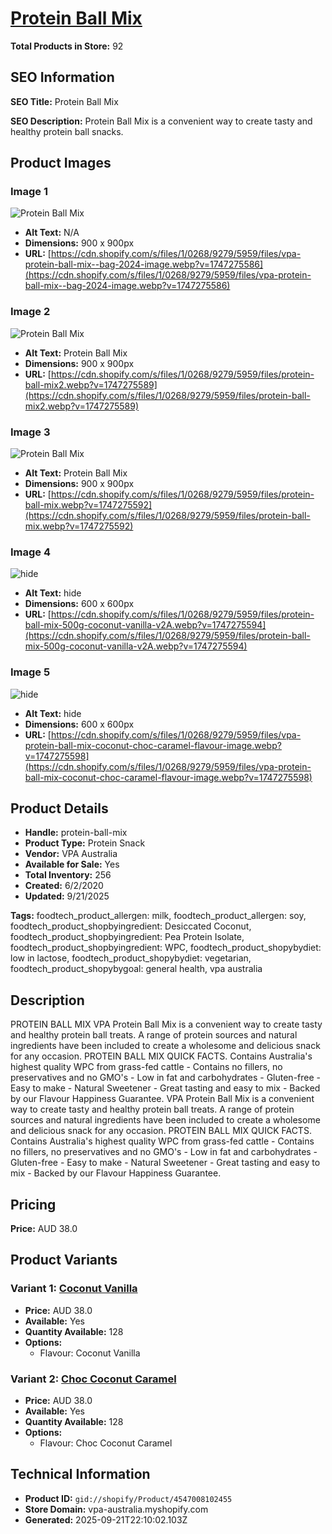 # [Protein Ball Mix](https://vpa-australia.myshopify.com/products/protein-ball-mix)

**Total Products in Store:** 92

## SEO Information

**SEO Title:** Protein Ball Mix

**SEO Description:** Protein Ball Mix is a convenient way to create tasty and healthy protein ball snacks.

## Product Images

### Image 1
![Protein Ball Mix](https://cdn.shopify.com/s/files/1/0268/9279/5959/files/vpa-protein-ball-mix--bag-2024-image.webp?v=1747275586)

- **Alt Text:** N/A
- **Dimensions:** 900 x 900px
- **URL:** [https://cdn.shopify.com/s/files/1/0268/9279/5959/files/vpa-protein-ball-mix--bag-2024-image.webp?v=1747275586](https://cdn.shopify.com/s/files/1/0268/9279/5959/files/vpa-protein-ball-mix--bag-2024-image.webp?v=1747275586)

### Image 2
![Protein Ball Mix](https://cdn.shopify.com/s/files/1/0268/9279/5959/files/protein-ball-mix2.webp?v=1747275589)

- **Alt Text:** Protein Ball Mix
- **Dimensions:** 900 x 900px
- **URL:** [https://cdn.shopify.com/s/files/1/0268/9279/5959/files/protein-ball-mix2.webp?v=1747275589](https://cdn.shopify.com/s/files/1/0268/9279/5959/files/protein-ball-mix2.webp?v=1747275589)

### Image 3
![Protein Ball Mix](https://cdn.shopify.com/s/files/1/0268/9279/5959/files/protein-ball-mix.webp?v=1747275592)

- **Alt Text:** Protein Ball Mix
- **Dimensions:** 900 x 900px
- **URL:** [https://cdn.shopify.com/s/files/1/0268/9279/5959/files/protein-ball-mix.webp?v=1747275592](https://cdn.shopify.com/s/files/1/0268/9279/5959/files/protein-ball-mix.webp?v=1747275592)

### Image 4
![hide](https://cdn.shopify.com/s/files/1/0268/9279/5959/files/protein-ball-mix-500g-coconut-vanilla-v2A.webp?v=1747275594)

- **Alt Text:** hide
- **Dimensions:** 600 x 600px
- **URL:** [https://cdn.shopify.com/s/files/1/0268/9279/5959/files/protein-ball-mix-500g-coconut-vanilla-v2A.webp?v=1747275594](https://cdn.shopify.com/s/files/1/0268/9279/5959/files/protein-ball-mix-500g-coconut-vanilla-v2A.webp?v=1747275594)

### Image 5
![hide](https://cdn.shopify.com/s/files/1/0268/9279/5959/files/vpa-protein-ball-mix-coconut-choc-caramel-flavour-image.webp?v=1747275598)

- **Alt Text:** hide
- **Dimensions:** 600 x 600px
- **URL:** [https://cdn.shopify.com/s/files/1/0268/9279/5959/files/vpa-protein-ball-mix-coconut-choc-caramel-flavour-image.webp?v=1747275598](https://cdn.shopify.com/s/files/1/0268/9279/5959/files/vpa-protein-ball-mix-coconut-choc-caramel-flavour-image.webp?v=1747275598)

## Product Details

- **Handle:** protein-ball-mix
- **Product Type:** Protein Snack
- **Vendor:** VPA Australia
- **Available for Sale:** Yes
- **Total Inventory:** 256
- **Created:** 6/2/2020
- **Updated:** 9/21/2025

**Tags:** foodtech_product_allergen: milk, foodtech_product_allergen: soy, foodtech_product_shopbyingredient: Desiccated Coconut, foodtech_product_shopbyingredient: Pea Protein Isolate, foodtech_product_shopbyingredient: WPC, foodtech_product_shopybydiet: low in lactose, foodtech_product_shopybydiet: vegetarian, foodtech_product_shopybygoal: general health, vpa australia

## Description

PROTEIN BALL MIX VPA Protein Ball Mix is a convenient way to create tasty and healthy protein ball treats. A range of protein sources and natural ingredients have been included to create a wholesome and delicious snack for any occasion. PROTEIN BALL MIX QUICK FACTS. Contains Australia's highest quality WPC from grass-fed cattle - Contains no fillers, no preservatives and no GMO's - Low in fat and carbohydrates - Gluten-free - Easy to make - Natural Sweetener - Great tasting and easy to mix - Backed by our Flavour Happiness Guarantee. VPA Protein Ball Mix is a convenient way to create tasty and healthy protein ball treats. A range of protein sources and natural ingredients have been included to create a wholesome and delicious snack for any occasion. PROTEIN BALL MIX QUICK FACTS. Contains Australia's highest quality WPC from grass-fed cattle - Contains no fillers, no preservatives and no GMO's - Low in fat and carbohydrates - Gluten-free - Easy to make - Natural Sweetener - Great tasting and easy to mix - Backed by our Flavour Happiness Guarantee.

## Pricing

**Price:** AUD 38.0

## Product Variants

### Variant 1: [Coconut Vanilla](https://vpa-australia.myshopify.com/products/protein-ball-mix)

- **Price:** AUD 38.0
- **Available:** Yes
- **Quantity Available:** 128
- **Options:**
  - Flavour: Coconut Vanilla

### Variant 2: [Choc Coconut Caramel](https://vpa-australia.myshopify.com/products/protein-ball-mix)

- **Price:** AUD 38.0
- **Available:** Yes
- **Quantity Available:** 128
- **Options:**
  - Flavour: Choc Coconut Caramel

## Technical Information

- **Product ID:** `gid://shopify/Product/4547008102455`
- **Store Domain:** vpa-australia.myshopify.com
- **Generated:** 2025-09-21T22:10:02.103Z

